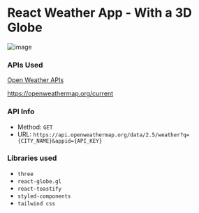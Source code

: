 # React Weather App - With a 3D Globe

![image](https://github.com/TanmayPShinde/react-weather-app/assets/62463484/8b248de6-bd46-4b07-a3cc-7945d54b14d0)




### APIs Used
[Open Weather APIs](https://openweathermap.org/)

https://openweathermap.org/current

### API Info
* Method: `GET`
* URL: `https://api.openweathermap.org/data/2.5/weather?q={CITY_NAME}&appid={API_KEY}`

### Libraries used
* `three`
* `react-globe.gl`
* `react-toastify`
* `styled-components`
* `tailwind css`




